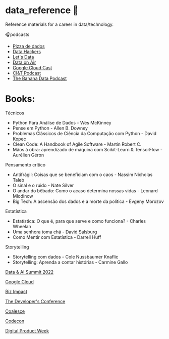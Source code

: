 # data_reference :game_die:

Reference materials for a career in data/technology.   

:headphones:podcasts
* [Pizza de dados](https://open.spotify.com/show/5k0Ei0MSg5BuiHshr43aSg?si=ba8099dc380d40bc&nd=1)
* [Data Hackers](https://open.spotify.com/show/1oMIHOXsrLFENAeM743g93?si=a9225f3810f44744&nd=1)
* [Let´s Data](https://open.spotify.com/show/0VsNN95jsJVRS424eCFDlg?si=4c73a07b445a492a&nd=1)
* [Data on Air](https://open.spotify.com/show/4mpsDm26A4A1fet8KTtI7N?si=37cad256403e4ba2&nd=1)
* [Google Cloud Cast](https://open.spotify.com/show/6mRL38R3eKP55vqlHLKCdZ?si=9852a8cfdc7d4b10&nd=1)
* [CI&T Podcast](https://open.spotify.com/show/7ICSs5l1OQnGr62i0xrL5L?si=359eed5bb5ac4f49&nd=1)
* [The Banana Data Podcast](https://open.spotify.com/show/3uZK2aPeVwnADRqyYR4nt0?si=46fe6c08a56644af&nd=1)


# Books:

Técnicos 

- Python Para Análise de Dados - Wes McKinney
- Pense em Python - Allen B. Downey
- Problemas Clássicos de Ciência da Computação com Python - David Kopec
- Clean Code: A Handbook of Agile Software - Martin Robert C.
- Mãos à obra: aprendizado de máquina com Scikit-Learn & TensorFlow - Aurélien Géron

Pensamento crítico

- Antifrágil: Coisas que se beneficiam com o caos - Nassim Nicholas Taleb
- O sinal e o ruido - Nate Silver
- O andar do bêbado: Como o acaso determina nossas vidas - Leonard Mlodinow
- Big Tech: A ascensão dos dados e a morte da política - Evgeny Morozov

Estatística

- Estatística: O que é, para que serve e como funciona? - Charles Wheelan
- Uma senhora toma chá - David Salsburg
- Como Mentir com Estatística - Darrell Huff

Storytelling

- Storytelling com dados - Cole Nussbaumer Knaflic
- Storytelling: Aprenda a contar histórias - Carmine Gallo




[Data & AI Summit 2022 ](https://www.notion.so/Data-AI-Summit-2022-747ab91508ff41bdb18b312297a5fd5b)

[Google Cloud](https://www.notion.so/Google-Cloud-bc4ba417b18246c1bc457fe0fb2ac472)

[Biz Impact](https://www.notion.so/Biz-Impact-1dfa936a714c4d0b84a7d0a312a9a1db)

[The Developer's Conference](https://www.notion.so/The-Developer-s-Conference-eea89c2986d64188aa6cdc8842e9c61c)

[Coalesce](https://www.notion.so/Coalesce-13626ef4cbfe43e89092a4531224a99f)

[Codecon](https://www.notion.so/Codecon-e61f00c22426421bb15931fbc3abb7e6)

[Digital Product Week](https://www.notion.so/Digital-Product-Week-e4bfbc80adb849028a589e429fcad491)
